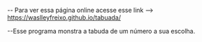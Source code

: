 -- Para ver essa página online acesse esse link --> https://waslleyfreixo.github.io/tabuada/

--Esse programa monstra a tabuda de um número a sua escolha.
